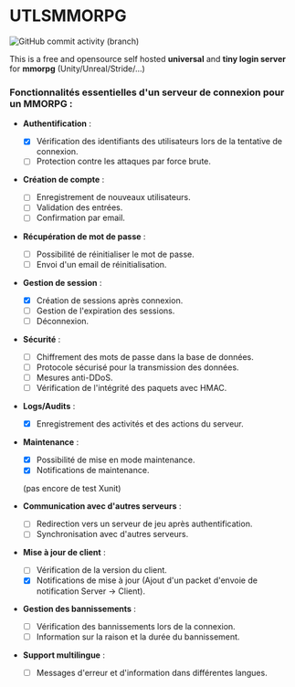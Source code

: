# UTLSMMORPG
![GitHub commit activity (branch)](https://img.shields.io/github/commit-activity/w/yannbanas/UTLSMMORPG/main)

This is a free and opensource self hosted **universal** and **tiny login server** for **mmorpg** (Unity/Unreal/Stride/...)

### Fonctionnalités essentielles d'un serveur de connexion pour un MMORPG :

- **Authentification** : 
    - [x] Vérification des identifiants des utilisateurs lors de la tentative de connexion.
    - [ ] Protection contre les attaques par force brute.
  
- **Création de compte** :
    - [ ] Enregistrement de nouveaux utilisateurs.
    - [ ] Validation des entrées.
    - [ ] Confirmation par email.

- **Récupération de mot de passe** :
    - [ ] Possibilité de réinitialiser le mot de passe.
    - [ ] Envoi d'un email de réinitialisation.

- **Gestion de session** :
    - [x] Création de sessions après connexion.
    - [ ] Gestion de l'expiration des sessions.
    - [ ] Déconnexion.

- **Sécurité** :
    - [ ] Chiffrement des mots de passe dans la base de données.
    - [ ] Protocole sécurisé pour la transmission des données.
    - [ ] Mesures anti-DDoS.
    - [ ] Vérification de l'intégrité des paquets avec HMAC.

- **Logs/Audits** :
    - [x] Enregistrement des activités et des actions du serveur.

- **Maintenance** :
    - [x] Possibilité de mise en mode maintenance.
    - [x] Notifications de maintenance.
    
    (pas encore de test Xunit)

- **Communication avec d'autres serveurs** :
    - [ ] Redirection vers un serveur de jeu après authentification.
    - [ ] Synchronisation avec d'autres serveurs.

- **Mise à jour de client** :
    - [ ] Vérification de la version du client.
    - [x] Notifications de mise à jour (Ajout d'un packet d'envoie de notification Server -> Client).

- **Gestion des bannissements** :
    - [ ] Vérification des bannissements lors de la connexion.
    - [ ] Information sur la raison et la durée du bannissement.

- **Support multilingue** :
    - [ ] Messages d'erreur et d'information dans différentes langues.
